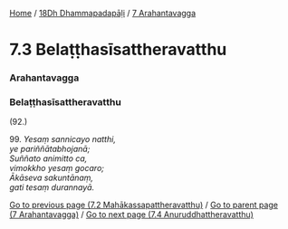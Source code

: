 
[Home](/) / [18Dh Dhammapadapāḷi](../../18Dh.md) / [7 Arahantavagga](../7.md)

# 7.3 Belaṭṭhasīsattheravatthu

### Arahantavagga

### Belaṭṭhasīsattheravatthu

(92.)

99\. _Yesaṃ sannicayo natthi,_  
_ye pariññātabhojanā;_  
_Suññato animitto ca,_  
_vimokkho yesaṃ gocaro;_  
_Ākāseva sakuntānaṃ,_  
_gati tesaṃ durannayā._  


[Go to previous page (7.2 Mahākassapattheravatthu)](7.2.md) / [Go to parent page (7 Arahantavagga)](../7.md) / [Go to next page (7.4 Anuruddhattheravatthu)](7.4.md)


